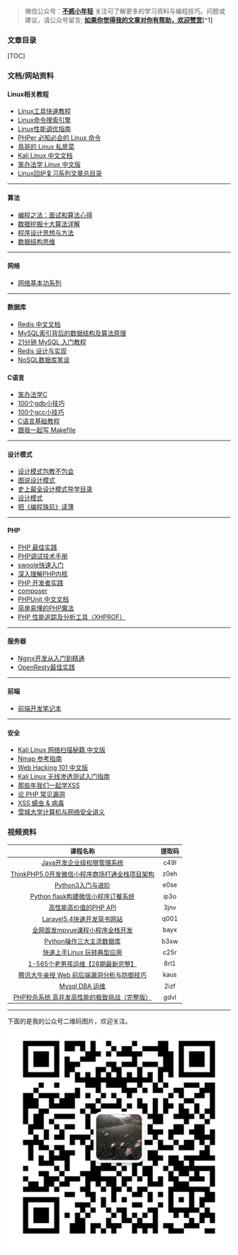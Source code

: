 > 微信公众号：**[不惑小年轻](#jump_1)**
> 关注可了解更多的学习资料与编程技巧。问题或建议，请公众号留言;
> **[如果你觉得我的文章对你有帮助，欢迎赞赏](#jump_2)[^1]**

### 文章目录

[TOC]

### 文档/网站资料

#### Linux相关教程

- [Linux工具快速教程](https://linuxtools-rst.readthedocs.io/zh_CN/latest/index.html)
- [Linux命令搜索引擎](http://wangchujiang.com/linux-command/)
- [Linux性能调优指南](https://legacy.gitbook.com/book/lihz1990/transoflptg/details)
- [PHPer 必知必会的 Linux 命令](https://linux.hellocode.name/)
- [鳥哥的 Linux 私房菜](http://linux.vbird.org/)
- [Kali Linux 中文文档](https://wizardforcel.gitbooks.io/kali-linux-doc/content/)
- [笨办法学 Linux 中文版](https://legacy.gitbook.com/book/wizardforcel/llthw/details)
- [Linux回炉复习系列文章总目录](https://www.cnblogs.com/f-ck-need-u/p/7048359.html)

------

#### 算法

- [编程之法：面试和算法心得](https://wizardforcel.gitbooks.io/the-art-of-programming-by-july/content/)
- [数据挖掘十大算法详解](https://wizardforcel.gitbooks.io/dm-algo-top10/content/)
- [程序设计思想与方法](https://legacy.gitbook.com/book/wizardforcel/sjtu-cs902-courseware/details)
- [数据结构思维](https://wizardforcel.gitbooks.io/think-dast/content/)

------

#### 网络

- [网络基本功系列](https://wizardforcel.gitbooks.io/network-basic/content/)

------

#### 数据库

- [Redis 中文文档](https://wizardforcel.gitbooks.io/redis-doc/content/)
- [MySQL索引背后的数据结构及算法原理](http://blog.codinglabs.org/articles/theory-of-mysql-index.html)
- [21分钟 MySQL 入门教程](http://www.cnblogs.com/mr-wid/archive/2013/05/09/3068229.html)
- [Redis 设计与实现](http://redisbook.com/)
- [NoSQL数据库笔谈](http://old.sebug.net/paper/databases/nosql/Nosql.html)

#### C语言

- [笨办法学C](https://wizardforcel.gitbooks.io/lcthw/content/)
- [100个gdb小技巧](https://legacy.gitbook.com/book/wizardforcel/100-gdb-tips/details)
- [100个gcc小技巧](https://legacy.gitbook.com/book/wizardforcel/100-gcc-tips/details)
- [C语言基础教程](https://wizardforcel.gitbooks.io/c-basic-tutorial/content/)
- [跟我一起写 Makefile](http://scc.qibebt.cas.cn/docs/linux/base/%B8%FA%CE%D2%D2%BB%C6%F0%D0%B4Makefile-%B3%C2%F0%A9.pdf)

------

#### 设计模式

- [设计模式包教不包会](https://wizardforcel.gitbooks.io/design-pattern-lessons/content/)
- [图说设计模式](https://design-patterns.readthedocs.io/zh_CN/latest/index.html)
- [史上最全设计模式导学目录](https://blog.csdn.net/lovelion/article/details/17517213)
- [设计模式](https://quanke.gitbooks.io/design-pattern-java/content/)
- [把《编程珠玑》读薄](http://www.hawstein.com/posts/make-thiner-programming-pearls.html)

------

#### PHP

- [PHP 最佳实践](https://phpbestpractices.justjavac.com/)
- [PHP调试技术手册](http://www.laruence.com/2010/06/21/1608.html)
- [swoole快速入门](https://linkeddestiny.gitbooks.io/easy-swoole/content/)
- [深入理解PHP内核](http://www.php-internals.com/)
- [PHP 开发者实践](https://ryancao.gitbooks.io/php-developer-prepares/content/)
- [composer](https://www.phpcomposer.com/)
- [PHPUnit 中文文档](https://phpunit.de/manual/6.5/zh_cn/installation.html)
- [简单易懂的PHP魔法](http://www.nowamagic.net/librarys/books/contents/php)
- [PHP 性能追踪及分析工具（XHPROF）](https://juejin.im/post/5860d23f128fe10069e1cfbf)

------

#### 服务器

- [Nginx开发从入门到精通](http://tengine.taobao.org/book/index.html)
- [OpenResty最佳实践](https://moonbingbing.gitbooks.io/openresty-best-practices/content/)

------

#### 前端

- [前端开发笔记本](https://li-xinyang.gitbooks.io/frontend-notebook/)

------

#### 安全

- [Kali Linux 网络扫描秘籍 中文版](https://wizardforcel.gitbooks.io/kali-linux-network-scanning-cookbook/content/)
- [Nmap 参考指南](https://wizardforcel.gitbooks.io/nmap-man-page/content)
- [Web Hacking 101 中文版](https://wizardforcel.gitbooks.io/web-hacking-101/content/)
- [Kali Linux 无线渗透测试入门指南](https://wizardforcel.gitbooks.io/kali-linux-wireless-pentest/content/)
- [那些年我们一起学XSS](https://wizardforcel.gitbooks.io/xss-naxienian/content/)
- [论 PHP 常见漏洞](https://wizardforcel.gitbooks.io/php-common-vulnerability/content/)
- [XSS 蠕虫 & 病毒](https://wizardforcel.gitbooks.io/xss-worms-and-viruses/content/)
- [雪城大学计算机与网络安全讲义](https://wizardforcel.gitbooks.io/syracuse-sec-lecture-notes/content/)

### 视频资料

|                           课程名称                           | 提取码 |
| :----------------------------------------------------------: | :----: |
| [Java开发企业级权限管理系统](https://pan.baidu.com/s/1B02GUAgxXo3c7oY5ihoCBA) |  c49l  |
| [ThinkPHP5.0开发微信小程序商场打通全栈项目架构](https://pan.baidu.com/s/1eYvx2xXcy6sGx4x10ZsQ_w) |  z0eh  |
| [Python3入门与进阶](https://pan.baidu.com/s/1NWInpuBQZpXdoEap84X7mw) |  e0se  |
| [Python flask构建微信小程序订餐系统](https://pan.baidu.com/s/1bSF4eEafBzAuXt57qfmODQ) |  ip3o  |
| [高性能高价值的PHP API](https://pan.baidu.com/s/1dG4pGgXht59zggMmJO7DlA) |  3jnv  |
| [Laravel5.4快速开发简书网站](https://pan.baidu.com/s/1dnRz6WUgD6QVXBom7JZ1pg) |  q001  |
| [全网首发mpvue课程小程序全栈开发](https://pan.baidu.com/s/1QxWiYaJ6JukaBWsHvo4qWQ) |  bayx  |
| [Python操作三大主流数据库](https://pan.baidu.com/s/1NpIFQBgPAA4j8xpZTKDPpg) |  b3xw  |
| [快速上手Linux 玩转典型应用](https://pan.baidu.com/s/1bnIHLYRRPGUdDkqRa77lmQ) |  c25r  |
| [1-565个老男孩运维【28期最新完整】](https://pan.baidu.com/s/15sYlopjupAZ8NIIpzPQEZg) |  8rl1  |
| [腾讯大牛亲授 Web 前后端漏洞分析与防御技巧](https://pan.baidu.com/s/13qrjG0V798KwUhLoi0scQw) |  kaus  |
| [Mysql DBA 运维](https://pan.baidu.com/s/1rj--PkPIhC1iLBboEEv-qQ) |  2izf  |
| [PHP秒杀系统 高并发高性能的极致挑战（完整版）](https://pan.baidu.com/s/1466am7s9Tm9i-lkMbJhV7w) |  gdvl  |

------

下面的是我的公众号二维码图片，欢迎关注。
![weixin](weixin.jpg)
